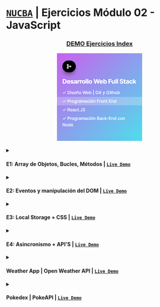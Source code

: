 # [`NUCBA`](https://nucba.io/codingbootcamp) | Ejercicios Módulo 02 - JavaScript

<h3 align="center"><a href="https://nucba-ejercicios02-js.vercel.app/">DEMO Ejercicios Index</a></h3>
<p align="center">
  <img alt="card" src="https://github.com/kevinvillabona/NUCBA-Ejercicios02-JS/blob/main/img/card02.png" />
</p>

<details>
<summary>
  
  #### E1: Array de Objetos, Bucles, Métodos | [`Live Demo`](https://github.com/kevinvillabona/NUCBA-Ejercicios02-JS/tree/main/E1)
  
</summary>
  
> Crear el array de objetos "Pizzas".
>- Debemos crear 6 objetos como mínimo. Cada objeto debe tener definido su id (1,2,3,etc), nombre, ingredientes (Sobre la base) y precio. 
>
> Crear una iteración del array que imprima en consola:
>- a) Las pizzas que tengan un id impar.
>- b) ¿Hay alguna pizza que valga menos de $600?
>- c) Los nombres de todos las pizzas.
>- d) Los precios de las pizzas.
>- e) El nombre de cada pizza con su respectivo precio.
>
>Cada respuesta debe ser usuario friendly. 
  
</details>
<details>
<summary>
  
  #### E2: Eventos y manipulación del DOM | [`Live Demo`](https://nucba-ejercicios02-js.vercel.app/E2/Ejercicio2.html)
  
</summary>
  
> Utilizando el array de objetos "Pizzas" del desafío general anterior, realizar:
>
>- Crear un archivo HTML que contenga un h2, un h4, un input number y un botón. 
>- Al tocar el botón, capturar el valor ingresado en el input.
>- Renderizar en el h2 el nombre y en el h4 el precio de la pizza cuyo id coincida con el numero ingresado en el input. Si no coincide con ningún id, renderizar un mensaje de error.
  
</details>
<details>
<summary>
  
  #### E3: Local Storage + CSS | [`Live Demo`](https://nucba-ejercicios02-js.vercel.app/E3/Ejercicio3.html)
  
</summary>
  
> Utilizando el array de objetos "Pizzas" del desafío general anterior, realizar: 
>
>- A cada Pizza, agregarle una imagen. 
>- Guardar el array en el local storage. 
>- Crear un archivo HTML que contenga un card en donde se renderice el nombre, imagen, ingredientes y precio de una pizza (Estilizarlo con CSS). 
>- Debajo del card tiene que haber un input y un botón. 
>- Deberemos colocar un numero en el input y, al apretar el botón, deberá renderizar en el card la pizza cuyo id coincida con el numero ingresado en el input. Si no coincide con ningún id, renderizar un mensaje de error.
  
</details>
<details>
<summary>
  
  #### E4: Asincronismo + API'S | [`Live Demo`](https://nucba-ejercicios02-js.vercel.app/E4/Ejercicio4.html)
  
</summary>
  

> Para esta entrega vamos a trabajar con asincronismo utilizando la API [PokeApi](https://pokeapi.co/). Realizar:
>
>- Crear un input de tipo number y un botón tal como hicimos en las entregas anteriores.
>- Con el número que se ponga, hacer una llamada a la pokeapi y renderizar una card con los datos del Pokémon encontrado. Lo mínimo que deberá tener la card es el nombre, su tipo principal (pueden intentar poner todos) , su altura y peso (expresada en metros y kilogramos, tendrán que dividir el alto y peso que les llegue por 10), y una de sus imágenes.
>- En caso de que no se encuentre ningún pokemon, renderizar un mensaje de error. En caso de que no se ingrese un número, renderizar otro mensaje de error acorde.

</details>
<details>
<summary>
  
  #### Weather App | Open Weather API | [`Live Demo`](https://nucba-weather-app.vercel.app)
  
</summary>
  
> Solución al desafío correspondiente a la clase 1.19 del módulo 02 de JavaScript. El objetivo del desafío es consumir la API [Open Weather](https://openweathermap.org/) para crear una aplicación web que muestre el clima en la ciudad solicitada.
  
</details>
<details>
<summary>
  
  #### Pokedex | PokeAPI | [`Live Demo`](https://nucba-pokeapi-js.vercel.app/)
  
</summary>
  
> Solución al desafío correspondiente a la clase 1.20 del módulo 02 de JavaScript. El objetivo del desafío es consumir la API [PokeApi](https://pokeapi.co/docs/v2) para crear una aplicación web que muestre un listado completo de los Pokémon.

 </details>
